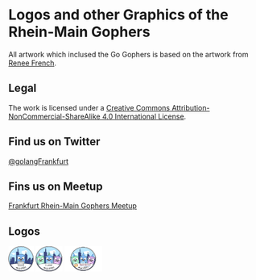 # Logos and other Graphics of the Rhein-Main Gophers

All artwork which inclused the Go Gophers is based on the artwork from [Renee French](http://reneefrench.blogspot.com).

## Legal

The work is licensed under a [Creative Commons Attribution-NonCommercial-ShareAlike 4.0 International License](https://creativecommons.org/licenses/by-nc-sa/4.0).

## Find us on Twitter

[@golangFrankfurt](https://twitter.com/golangfrankfurt)

## Fins us on Meetup

[Frankfurt Rhein-Main Gophers Meetup](https://www.meetup.com/de-DE/gophers-frm)

## Logos

<img src="./logos/gofrm-logo.png" height="50">
<img src="./logos/gofrm-1year-logo.png" height="50">
<img src="./logos/gofrm-hacktoberfest.png" height="50">
